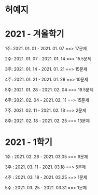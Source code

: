 # 허예지

# 2021 - 겨울학기
1주: 2021. 01. 01 - 2021. 01. 07 ==> 17문제

2주: 2021. 01. 07 - 2021. 01. 14 ==> 15.5문제

3주: 2021. 01. 14 - 2021. 01. 21 ==> 15문제

4주: 2021. 01. 21 - 2021. 01. 28 ==> 10문제

5주: 2021. 01. 28 - 2021. 02. 04 ==> 19.5문제

6주: 2021. 02. 04 - 2021. 02. 11 ==> 15문제

7주: 2021. 02. 11 - 2021. 02. 18 ==> 2문제

8주: 2021. 02. 18 - 2021. 02. 25 ==> 13문제

# 2021 - 1학기

1주 : 2021. 02. 26 - 2021. 03.05 ==> 6문제

3주 : 2021. 03. 11 - 2021. 03.18 ==> 5문제

4주 : 2021. 03. 18 - 2021. 03.25 ==> 1문제

5주 : 2021. 03. 25 - 2021. 03.31 ==> 1문제
